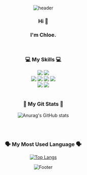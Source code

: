 <div align=center>  
  
![header](https://capsule-render.vercel.app/api?type=waving&color=auto&height=300&section=header&text=CHLOE's%20GIT&fontSize=90)  

  
  
  ### Hi 👋  
  
  ### I'm Chloe.  
  
  <br>   
  
  ### 💻 My Skills 💻
  
  <img src="https://img.shields.io/badge/React-61DAFB?style=for-the-badge&logo=react&logoColor=white"/>
  <img src="https://img.shields.io/badge/Next.js-000000?style=for-the-badge&logo=nextdotjs&logoColor=white"/>
    
  <br>  
  
  <img src="https://img.shields.io/badge/Typescript-3178C6?style=for-the-badge&logo=typescript&logoColor=white"/>
  <img src="https://img.shields.io/badge/Javascript-F7DF1E?style=for-the-badge&logo=javascript&logoColor=white"/>
  <img src="https://img.shields.io/badge/HTML5-34F26?style=for-the-badge&logo=html5&logoColor=white"/>
  <img src="https://img.shields.io/badge/CSS3-1572B6?style=for-the-badge&logo=css3&logoColor=white"/>
    
  <br>  
  
  <img src="https://img.shields.io/badge/Python-3776AB?style=for-the-badge&logo=python&logoColor=white"/>
  <img src="https://img.shields.io/badge/C-A8B9CC?style=for-the-badge&logo=c&logoColor=white"/>
  
  
  <br>  
  <br>  
  
    
  <h3>👾 My Git Stats 👾</h3>
  
  ![Anurag's GitHub stats](https://github-readme-stats.vercel.app/api?username=chloe1129&show_icons=true&theme=transparent)
  
  <br>  
  <br>  
  
  <h3>🗣 My Most Used Language 🗣</h3>
  
  [![Top Langs](https://github-readme-stats.vercel.app/api/top-langs/?username=chloe1129&layout=compact)](https://github.com/chloe1129/github-readme-stats)
  
  
                   

![Footer](https://capsule-render.vercel.app/api?type=waving&color=auto&height=200&section=footer)

  </div>
